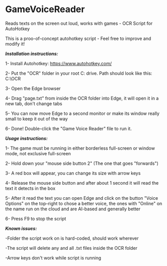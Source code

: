 # GameVoiceReader
Reads texts on the screen out loud, works with games - OCR Script for AutoHotkey

This is a proo-of-concept autohotkey script - Feel free to improve and modify it!

_**Installation instructions:**_

1- Install Autohotkey: https://www.autohotkey.com/

2- Put the "OCR" folder in your root C: drive. Path should look like this: C:\OCR

3- Open the Edge browser

4- Drag "page.txt" from inside the OCR folder into Edge, it will open it in a new tab, don't change tabs

5- You can now move Edge to a second monitor or make its window really small to keep it out of the way

6- Done! Double-click the "Game Voice Reader" file to run it.

_**Usage instructions:**_

1- The game must be running in either borderless full-screen or window mode, not exclusive full-screen

2- Hold down your "mouse side button 2" (The one that goes "forwards")

3- A red box will appear, you can change its size with arrow keys

4- Release the mouse side button and after about 1 second it will read the text it detects in the box

5- After it read the text you can open Edge and click on the button "Voice Options" on the top-right to chose a better voice, the ones with "Online" on the name run on the cloud and are AI-based and generally better

6- Press F9 to stop the script

_**Known issues:**_

-Folder the script work on is hard-coded, should work wherever

-The script will delete any and all .txt files inside the OCR folder

-Arrow keys don't work while script is running
